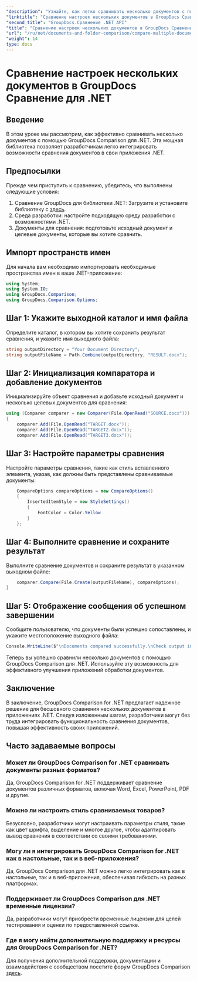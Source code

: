 ```yaml
---
"description": "Узнайте, как легко сравнивать несколько документов с помощью GroupDocs Comparison для .NET. Следуйте нашему пошаговому руководству для бесперебойной обработки документов."
"linktitle": "Сравнение настроек нескольких документов в GroupDocs Сравнение для .NET"
"second_title": "GroupDocs.Сравнение .NET API"
"title": "Сравнение настроек нескольких документов в GroupDocs Сравнение для .NET"
"url": "/ru/net/documents-and-folder-comparison/compare-multiple-documents-settings-dotnet/"
"weight": 14
type: docs
---
```

# Сравнение настроек нескольких документов в GroupDocs Сравнение для .NET

## Введение
В этом уроке мы рассмотрим, как эффективно сравнивать несколько документов с помощью GroupDocs Comparison для .NET. Эта мощная библиотека позволяет разработчикам легко интегрировать возможности сравнения документов в свои приложения .NET.
## Предпосылки
Прежде чем приступить к сравнению, убедитесь, что выполнены следующие условия:
1. Сравнение GroupDocs для библиотеки .NET: Загрузите и установите библиотеку с [здесь](https://releases.groupdocs.com/comparison/net/).
2. Среда разработки: настройте подходящую среду разработки с возможностями .NET.
3. Документы для сравнения: подготовьте исходный документ и целевые документы, которые вы хотите сравнить.

## Импорт пространств имен
Для начала вам необходимо импортировать необходимые пространства имен в ваше .NET-приложение:
```csharp
using System;
using System.IO;
using GroupDocs.Comparison;
using GroupDocs.Comparison.Options;
```
## Шаг 1: Укажите выходной каталог и имя файла
Определите каталог, в котором вы хотите сохранить результат сравнения, и укажите имя выходного файла:
```csharp
string outputDirectory = "Your Document Directory";
string outputFileName = Path.Combine(outputDirectory, "RESULT.docx");
```
## Шаг 2: Инициализация компаратора и добавление документов
Инициализируйте объект сравнения и добавьте исходный документ и несколько целевых документов для сравнения:
```csharp
using (Comparer comparer = new Comparer(File.OpenRead("SOURCE.docx")))
{
    comparer.Add(File.OpenRead("TARGET.docx"));
    comparer.Add(File.OpenRead("TARGET2.docx"));
    comparer.Add(File.OpenRead("TARGET3.docx"));
```
## Шаг 3: Настройте параметры сравнения
Настройте параметры сравнения, такие как стиль вставленного элемента, указав, как должны быть представлены сравниваемые документы:
```csharp
    CompareOptions compareOptions = new CompareOptions()
    {
        InsertedItemStyle = new StyleSettings()
        {
            FontColor = Color.Yellow
        }
    };
```
## Шаг 4: Выполните сравнение и сохраните результат
Выполните сравнение документов и сохраните результат в указанном выходном файле:
```csharp
    comparer.Compare(File.Create(outputFileName), compareOptions);
}
```
## Шаг 5: Отображение сообщения об успешном завершении
Сообщите пользователю, что документы были успешно сопоставлены, и укажите местоположение выходного файла:
```csharp
Console.WriteLine($"\nDocuments compared successfully.\nCheck output in {outputDirectory}.");
```
Теперь вы успешно сравнили несколько документов с помощью GroupDocs Comparison для .NET. Используйте эту возможность для эффективного улучшения приложений обработки документов.

## Заключение
В заключение, GroupDocs Comparison for .NET предлагает надежное решение для бесшовного сравнения нескольких документов в приложениях .NET. Следуя изложенным шагам, разработчики могут без труда интегрировать функциональность сравнения документов, повышая эффективность своих приложений.
## Часто задаваемые вопросы
### Может ли GroupDocs Comparison for .NET сравнивать документы разных форматов?
Да, GroupDocs Comparison for .NET поддерживает сравнение документов различных форматов, включая Word, Excel, PowerPoint, PDF и другие.
### Можно ли настроить стиль сравниваемых товаров?
Безусловно, разработчики могут настраивать параметры стиля, такие как цвет шрифта, выделение и многое другое, чтобы адаптировать вывод сравнения в соответствии со своими требованиями.
### Могу ли я интегрировать GroupDocs Comparison for .NET как в настольные, так и в веб-приложения?
Да, GroupDocs Comparison для .NET можно легко интегрировать как в настольные, так и в веб-приложения, обеспечивая гибкость на разных платформах.
### Поддерживает ли GroupDocs Comparison для .NET временные лицензии?
Да, разработчики могут приобрести временные лицензии для целей тестирования и оценки по предоставленной ссылке.
### Где я могу найти дополнительную поддержку и ресурсы для GroupDocs Comparison for .NET?
Для получения дополнительной поддержки, документации и взаимодействия с сообществом посетите форум GroupDocs Comparison [здесь](https://forum.groupdocs.com/c/comparison/12).